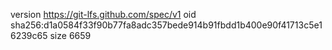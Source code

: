 version https://git-lfs.github.com/spec/v1
oid sha256:d1a0584f33f90b77fa8adc357bede914b91fbdd1b400e90f41713c5e16239c65
size 6659
